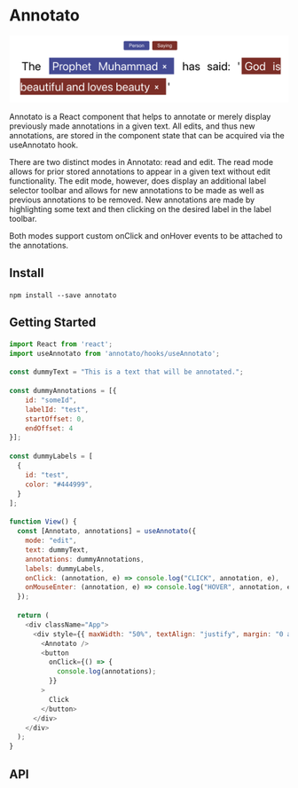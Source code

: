 # Annotato

![alt text](./public/images/preview.png "Preview picture")

Annotato is a React component that helps to annotate or merely display previously made annotations in a given text. All edits, and thus new annotations, are stored in the component state that can be acquired via the useAnnotato hook.

There are two distinct modes in Annotato: read and edit. The read mode allows for prior stored annotations to appear in a given text without edit functionality. The edit mode, however, does display an additional label selector toolbar and allows for new annotations to be made as well as previous annotations to be removed. New annotations are made by highlighting some text and then clicking on the desired label in the label toolbar.

Both modes support custom onClick and onHover events to be attached to the annotations.

## Install

```npm install --save annotato```

## Getting Started

```js
import React from 'react';
import useAnnotato from 'annotato/hooks/useAnnotato';

const dummyText = "This is a text that will be annotated.";

const dummyAnnotations = [{
    id: "someId",
    labelId: "test",
    startOffset: 0,
    endOffset: 4
}];

const dummyLabels = [
  {
    id: "test",
    color: "#444999",
  }
];

function View() {
  const [Annotato, annotations] = useAnnotato({
    mode: "edit",
    text: dummyText,
    annotations: dummyAnnotations,
    labels: dummyLabels,
    onClick: (annotation, e) => console.log("CLICK", annotation, e),
    onMouseEnter: (annotation, e) => console.log("HOVER", annotation, e),
  });

  return (
    <div className="App">
      <div style={{ maxWidth: "50%", textAlign: "justify", margin: "0 auto" }}>
        <Annotato />
        <button
          onClick={() => {
            console.log(annotations);
          }}
        >
          Click
        </button>
      </div>
    </div>
  );
}
```

## API


